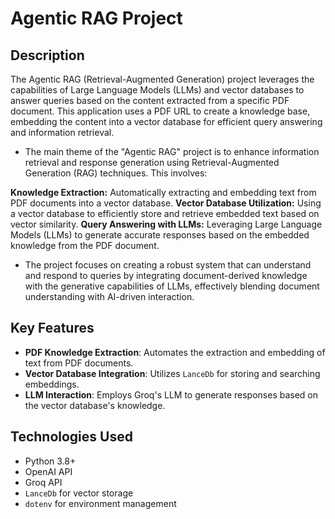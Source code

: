 # Agentic RAG Project

## Description
The Agentic RAG (Retrieval-Augmented Generation) project leverages the capabilities of Large Language Models (LLMs) and vector databases to answer queries based on the content extracted from a specific PDF document. This application uses a PDF URL to create a knowledge base, embedding the content into a vector database for efficient query answering and information retrieval.


- The main theme of the "Agentic RAG" project is to enhance information retrieval and response generation using Retrieval-Augmented Generation (RAG) techniques. This involves:

**Knowledge Extraction:** Automatically extracting and embedding text from PDF documents into a vector database.
**Vector Database Utilization:** Using a vector database to efficiently store and retrieve embedded text based on vector similarity.
**Query Answering with LLMs:** Leveraging Large Language Models (LLMs) to generate accurate responses based on the embedded knowledge from the PDF document.
- The project focuses on creating a robust system that can understand and respond to queries by integrating document-derived knowledge with the generative capabilities of LLMs, effectively blending document understanding with AI-driven interaction.

## Key Features
- **PDF Knowledge Extraction**: Automates the extraction and embedding of text from PDF documents.
- **Vector Database Integration**: Utilizes `LanceDb` for storing and searching embeddings.
- **LLM Interaction**: Employs Groq's LLM to generate responses based on the vector database's knowledge.

## Technologies Used
- Python 3.8+
- OpenAI API
- Groq API
- `LanceDb` for vector storage
- `dotenv` for environment management

